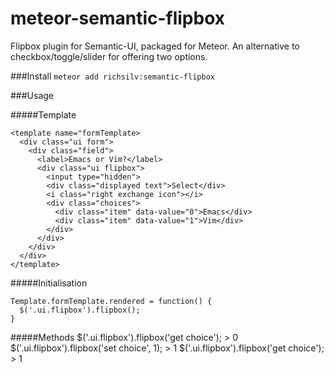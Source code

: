 meteor-semantic-flipbox
=======================

Flipbox plugin for Semantic-UI, packaged for Meteor. An alternative to checkbox/toggle/slider for offering two options.

###Install
`meteor add richsilv:semantic-flipbox`

###Usage

#####Template

    <template name="formTemplate>
      <div class="ui form">
        <div class="field">
          <label>Emacs or Vim?</label>
          <div class="ui flipbox">
            <input type="hidden">
            <div class="displayed text">Select</div>
            <i class="right exchange icon"></i>
            <div class="choices">
              <div class="item" data-value="0">Emacs</div>
              <div class="item" data-value="1">Vim</div>
            </div>
          </div>
        </div>
      </div>
    </template>
    
#####Initialisation

    Template.formTemplate.rendered = function() {
      $('.ui.flipbox').flipbox();
    }
    
#####Methods
    $('.ui.flipbox').flipbox('get choice');
    > 0
    $('.ui.flipbox').flipbox('set choice', 1);
    > 1
    $('.ui.flipbox').flipbox('get choice');
    > 1    
    
